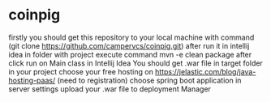 # coinpig
firstly you should get this repository to your local machine with command (git clone https://github.com/campervcs/coinpig.git)
after run it in intellij idea
in folder with project execute command mvn -e clean package
after click run on Main class in Intellij Idea
You should get .war file in target folder in your project
choose your free hosting on https://jelastic.com/blog/java-hosting-paas/ (need to registration)
choose spring boot application in server settings 
upload your .war file to deployment Manager
